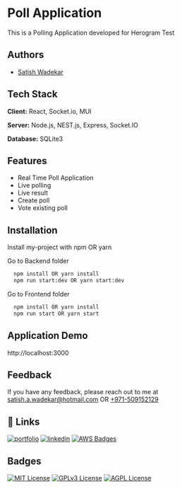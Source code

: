 
# Poll Application

This is a Polling Application developed for Herogram Test 

## Authors

- [Satish Wadekar](https://github.com/Satish-A-Wadekar)

## Tech Stack

**Client:** React, Socket.io, MUI

**Server:** Node.js, NEST.js, Express, Socket.IO

**Database:** SQLite3

## Features

- Real Time Poll Application
- Live polling
- Live result 
- Create poll
- Vote existing poll

## Installation

Install my-project with npm OR yarn

Go to Backend folder

```bash
  npm install OR yarn install
  npm run start:dev OR yarn start:dev
```

Go to Frontend folder

```bash
  npm install OR yarn install
  npm run start OR yarn start
```

## Application Demo 

http://localhost:3000


## Feedback

If you have any feedback, please reach out to me at satish.a.wadekar@hotmail.com OR [+971-509152129](+971-509152129)


## 🔗 Links
[![portfolio](https://img.shields.io/badge/Medium-blue?logo=medium)](https://medium.com/@satish.a.wadekar)
[![linkedin](https://img.shields.io/badge/-LinkedIn-blue?style=flat-square&logo=Linkedin&logoColor=white&link=YOUR_LINKEDIN_URL)](https://www.linkedin.com/in/satish-w-4b565056/)
[![AWS Badges](https://img.shields.io/badge/AWS-232F3E?style=flat&logo=amazonwebservices&logoColor=white)]([https://twitter.com/](https://www.youracclaim.com/users/satish-wadekar.af05373c/badges?sort=-state_updated_at&page=1))



## Badges

[![MIT License](https://img.shields.io/badge/License-MIT-green.svg)](https://choosealicense.com/licenses/mit/)
[![GPLv3 License](https://img.shields.io/badge/License-GPL%20v3-yellow.svg)](https://opensource.org/licenses/)
[![AGPL License](https://img.shields.io/badge/license-AGPL-blue.svg)](http://www.gnu.org/licenses/agpl-3.0)
